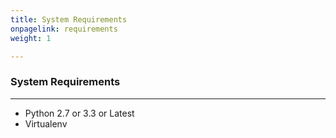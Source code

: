 ```yaml
---
title: System Requirements
onpagelink: requirements
weight: 1

---
```


### **System Requirements**
-------------------

- Python 2.7 or 3.3 or Latest
- Virtualenv
 
